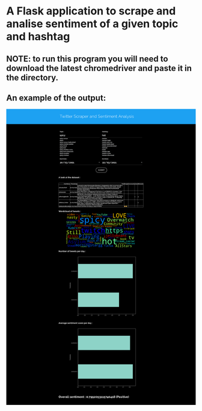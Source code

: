 # A Flask application to scrape and analise sentiment of a given topic and hashtag

## NOTE: to run this program you will need to download the latest chromedriver and paste it in the directory.

## An example of the output:


![Spicy example](spicy_example.png)